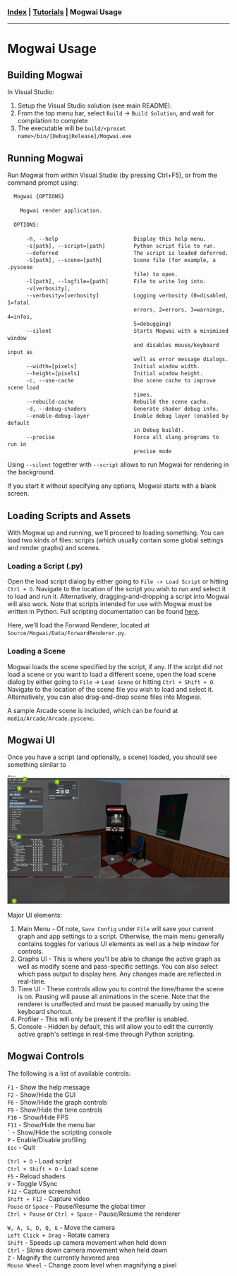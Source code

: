 ### [Index](../index.md) | [Tutorials](./index.md) | Mogwai Usage

--------

# Mogwai Usage

## Building Mogwai

In Visual Studio:
1. Setup the Visual Studio solution (see main README).
2. From the top menu bar, select `Build` -> `Build Solution`, and wait for compilation to complete
3. The executable will be `build/<preset name>/bin/[Debug|Release]/Mogwai.exe`

## Running Mogwai

Run Mogwai from within Visual Studio (by pressing Ctrl+F5), or from the command prompt using:

```
  Mogwai {OPTIONS}

    Mogwai render application.

  OPTIONS:

      -h, --help                        Display this help menu.
      -s[path], --script=[path]         Python script file to run.
      --deferred                        The script is loaded deferred.
      -S[path], --scene=[path]          Scene file (for example, a .pyscene
                                        file) to open.
      -l[path], --logfile=[path]        File to write log into.
      -v[verbosity],
      --verbosity=[verbosity]           Logging verbosity (0=disabled, 1=fatal
                                        errors, 2=errors, 3=warnings, 4=infos,
                                        5=debugging)
      --silent                          Starts Mogwai with a minimized window
                                        and disables mouse/keyboard input as
                                        well as error message dialogs.
      --width=[pixels]                  Initial window width.
      --height=[pixels]                 Initial window height.
      -c, --use-cache                   Use scene cache to improve scene load
                                        times.
      --rebuild-cache                   Rebuild the scene cache.
      -d, --debug-shaders               Generate shader debug info.
      --enable-debug-layer              Enable debug layer (enabled by default
                                        in Debug build).
      --precise                         Force all slang programs to run in
                                        precise mode
```

Using `--silent` together with `--script` allows to run Mogwai for rendering in the background.

If you start it without specifying any options, Mogwai starts with a blank screen.

## Loading Scripts and Assets

With Mogwai up and running, we'll proceed to loading something. You can load two kinds of files: scripts (which usually contain some global settings and render graphs) and scenes.

### Loading a Script (.py)
Open the load script dialog by either going to `File -> Load Script` or hitting `Ctrl + O`. Navigate to the location of the script you wish to run and select it to load and run it. Alternatively, dragging-and-dropping a script into Mogwai will also work. Note that scripts intended for use with Mogwai must be written in Python. Full scripting documentation can be found [here](../usage/scripting.md).

Here, we'll load the Forward Renderer, located at `Source/Mogwai/Data/ForwardRenderer.py`.

### Loading a Scene
Mogwai loads the scene specified by the script, if any. If the script did not load a scene or you want to load a different scene, open the load scene dialog by either going to `File` -> `Load Scene` or hitting `Ctrl + Shift + O`. Navigate to the location of the scene file you wish to load and select it. Alternatively, you can also drag-and-drop scene files into Mogwai.

A sample Arcade scene is included, which can be found at `media/Arcade/Arcade.pyscene`.

## Mogwai UI
Once you have a script (and optionally, a scene) loaded, you should see something similar to

![Mogwai UI](./images/mogwai-ui.png)

Major UI elements:

1. Main Menu - Of note, `Save Config` under `File` will save your current graph and app settings to a script. Otherwise, the main menu generally contains toggles for various UI elements as well as a help window for controls.
2. Graphs UI - This is where you'll be able to change the active graph as well as modify scene and pass-specific settings. You can also select which pass output to display here. Any changes made are reflected in real-time.
3. Time UI - These controls allow you to control the time/frame the scene is on. Pausing will pause all animations in the scene. Note that the renderer is unaffected and must be paused manually by using the keyboard shortcut.
4. Profiler - This will only be present if the profiler is enabled.
5. Console - Hidden by default, this will allow you to edit the currently active graph's settings in real-time through Python scripting.

## Mogwai Controls
The following is a list of available controls:

`F1` - Show the help message\
`F2` - Show/Hide the GUI\
`F6` - Show/Hide the graph controls\
`F9` - Show/Hide the time controls\
`F10` - Show/Hide FPS\
`F11` - Show/Hide the menu bar\
`` ` `` - Show/Hide the scripting console\
`P` - Enable/Disable profiling\
`Esc` - Quit

`Ctrl + O` - Load script\
`Ctrl + Shift + O` - Load scene\
`F5` - Reload shaders\
`V` - Toggle VSync\
`F12` - Capture screenshot\
`Shift + F12` - Capture video\
`Pause` or `Space` - Pause/Resume the global timer\
`Ctrl + Pause` or `Ctrl + Space` - Pause/Resume the renderer

`W, A, S, D, Q, E` - Move the camera\
`Left Click + Drag` - Rotate camera\
`Shift` - Speeds up camera movement when held down\
`Ctrl` - Slows down camera movement when held down\
`Z` - Magnify the currently hovered area\
`Mouse Wheel` - Change zoom level when magnifying a pixel
